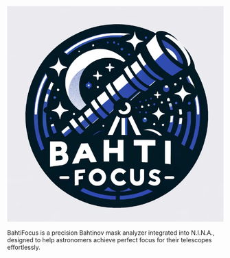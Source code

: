 ﻿![logo](./logo.png)

BahtiFocus is a precision Bahtinov mask analyzer integrated into N.I.N.A., designed to help astronomers achieve perfect focus for their telescopes effortlessly.